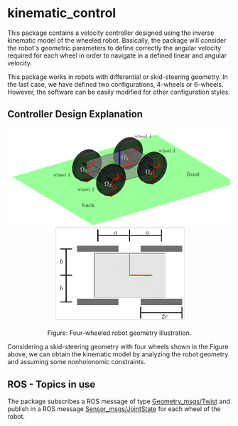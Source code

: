# kinematic_control

This package contains a velocity controller designed using the inverse kinematic model of the wheeled robot. Basically, the package will consider the robot's geometric parameters to define correctly the angular velocity required for each wheel in order to navigate in a defined linear and angular velocity.

This package works in robots with differential or skid-steering geometry. In the last case, we have defined two configurations, 4-wheels or 6-wheels. However, the software can be easily modified for other configuration styles.

## Controller Design Explanation

<p align='center'>
	<img src="/kinematic_control/images/robot_defs_3d.png" alt="center" width="500"/>
	<img src="/kinematic_control/images/robot_defs.png" alt="center" width="300"/>
</p>
<p align='center'>
	Figure: Four-wheeled robot geometry illustration.
</p>


Considering a skid-steering geometry with four wheels shown in the Figure above, we can obtain the kinematic model by analyzing the robot geometry and assuming some nonholonomic constraints.


## ROS - Topics in use

The package subscribes a ROS message of type [Geometry_msgs/Twist](http://docs.ros.org/en/noetic/api/geometry_msgs/html/msg/Twist.html) and publish in a ROS message [Sensor_msgs/JointState](http://docs.ros.org/en/noetic/api/sensor_msgs/html/msg/JointState.html) for each wheel of the robot.

